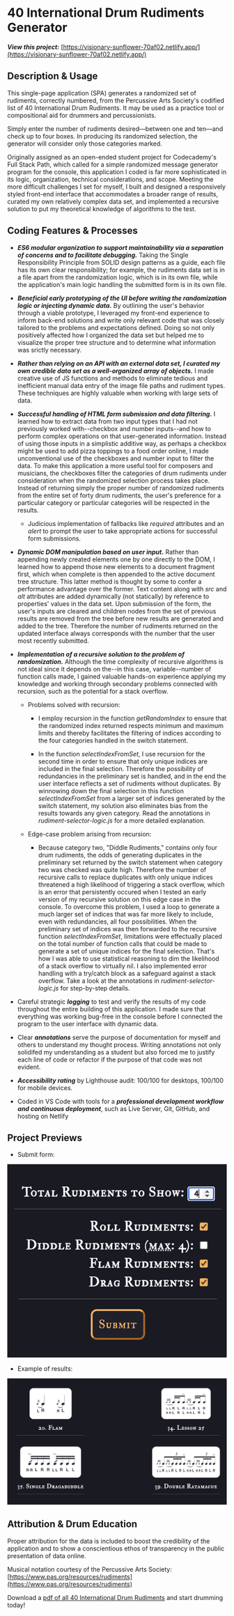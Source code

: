 # 40 International Drum Rudiments Generator

**_View this project:_** [https://visionary-sunflower-70af02.netlify.app/](https://visionary-sunflower-70af02.netlify.app/)

## Description & Usage

This single-page application (SPA) generates a randomized set of rudiments, correctly numbered, from the Percussive Arts Society's codified list of 40 International Drum Rudiments. It may be used as a practice tool or compositional aid for drummers and percussionists.

Simply enter the number of rudiments desired—between one and ten—and check up to four boxes. In producing its randomized selection, the generator will consider only those categories marked.

Originally assigned as an open-ended student project for Codecademy's Full Stack Path, which called for a simple randomized message generator program for the console, this application I coded is far more sophisticated in its logic, organization, technical considerations, and scope. Meeting the more difficult challenges I set for myself, I built and designed a responsively styled front-end interface that accommodates a broader range of results, curated my own relatively complex data set, and implemented a recursive solution to put my theoretical knowledge of algorithms to the test.

## Coding Features & Processes

- **_ES6 modular organization to support maintainability via a separation of concerns and to facilitate debugging._** Taking the Single Responsibility Principle from SOLID design patterns as a guide, each file has its own clear responsibility; for example, the rudiments data set is in a file apart from the randomization logic, which is in its own file, while the application's main logic handling the submitted form is in its own file.

- **_Beneficial early prototyping of the UI before writing the randomization logic or injecting dynamic data._** By outlining the user's behavior through a viable prototype, I leveraged my front-end experience to inform back-end solutions and write only relevant code that was closely tailored to the problems and expectations defined. Doing so not only positively affected how I organized the data set but helped me to visualize the proper tree structure and to determine what information was srictly necessary.

- **_Rather than relying on an API with an external data set, I curated my own credible data set as a well-organized array of objects._** I made creative use of JS functions and methods to eliminate tedious and inefficient manual data entry of the image file paths and rudiment types. These techniques are highly valuable when working with large sets of data.

- **_Successful handling of HTML form submission and data filtering._** I learned how to extract data from two input types that I had not previously worked with--checkbox and number inputs--and how to perform complex operations on that user-generated information. Instead of using those inputs in a simplistic additive way, as perhaps a checkbox might be used to add pizza toppings to a food order online, I made unconventional use of the checkboxes and number input to filter the data. To make this application a more useful tool for composers and musicians, the checkboxes filter the categories of drum rudiments under consideration when the randomized selection process takes place. Instead of returning simply the proper number of randomized rudiments from the entire set of forty drum rudiments, the user's preference for a particular category or particular categories will be respected in the results.

  - Judicious implementation of fallbacks like _required_ attributes and an _alert_ to prompt the user to take appropriate actions for successful form submissions.

- **_Dynamic DOM manipulation based on user input._** Rather than appending newly created elements one by one directly to the DOM, I learned how to append those new elements to a document fragment first, which when complete is then appended to the active document tree structure. This latter method is thought by some to confer a performance advantage over the former. Text content along with _src_ and _alt_ attributes are added dynamically (not statically) by reference to properties' values in the data set. Upon submission of the form, the user's inputs are cleared and children nodes from the set of previous results are removed from the tree before new results are generated and added to the tree. Therefore the number of rudiments returned on the updated interface always corresponds with the number that the user most recently submitted.

- **_Implementation of a recursive solution to the problem of randomization._** Although the time complexity of recursive algorithms is not ideal since it depends on the--in this case, variable--number of function calls made, I gained valuable hands-on experience applying my knowledge and working through secondary problems connected with recursion, such as the potential for a stack overflow.

  - Problems solved with recursion:

    - I employ recursion in the function _getRandomIndex_ to ensure that the randomized index returned respects minimum and maximum limits and thereby facilitates the filtering of indices according to the four categories handled in the switch statement.

    - In the function _selectIndexFromSet_, I use recursion for the second time in order to ensure that only unique indices are included in the final selection. Therefore the possibility of redundancies in the preliminary set is handled, and in the end the user interface reflects a set of rudiments without duplicates. By winnowing down the final selection in this function _selectIndexFromSet_ from a larger set of indices generated by the switch statement, my solution also eliminates bias from the results towards any given category. Read the annotations in _rudiment-selector-logic.js_ for a more detailed explanation.

  - Edge-case problem arising from recursion:

    - Because category two, "Diddle Rudiments," contains only four drum rudiments, the odds of generating duplicates in the preliminary set returned by the switch statement when category two was checked was quite high. Therefore the number of recursive calls to replace duplicates with only unique indices threatened a high likelihood of triggering a stack overflow, which is an error that persistently occured when I tested an early version of my recursive solution on this edge case in the console. To overcome this problem, I used a loop to generate a much larger set of indices that was far more likely to include, even with redundancies, all four possibilities. When the preliminary set of indices was then forwarded to the recursive function _selectIndexFromSet_, limitations were effectually placed on the total number of function calls that could be made to generate a set of unique indices for the final selection. That's how I was able to use statistical reasoning to dim the likelihood of a stack overflow to virtually nil. I also implemented error handling with a try/catch block as a safeguard against a stack overflow. Take a look at the annotations in _rudiment-selector-logic.js_ for step-by-step details.

- Careful strategic **_logging_** to test and verify the results of my code throughout the entire building of this application. I made sure that everything was working bug-free in the console before I connected the program to the user interface with dynamic data.

- Clear **_annotations_** serve the purpose of documentation for myself and others to understand my thought process. Writing annotations not only solidifed my understanding as a student but also forced me to justify each line of code or refactor if the purpose of that code was not evident.

- **_Accessibility rating_** by Lighthouse audit: 100/100 for desktops, 100/100 for mobile devices.

- Coded in VS Code with tools for a **_professional development workflow and continuous deployment_**, such as Live Server, Git, GitHub, and hosting on Netlify

## Project Previews

- Submit form:

![40 International Drum Rudiments Generator form preview](./src/images/Project_Preview/rudiments-generator-preview-1.png)

- Example of results:

![40 International Drum Rudiments Generator results preview](./src/images/Project_Preview/rudiments-generator-preview-2.png)

## Attribution & Drum Education

Proper attribution for the data is included to boost the credibility of the application and to show a conscientious ethos of transparency in the public presentation of data online.

Musical notation courtesy of the Percussive Arts Society: [https://www.pas.org/resources/rudiments](https://www.pas.org/resources/rudiments)

Download a [pdf of all 40 International Drum Rudiments](https://www.pas.org/docs/default-source/default-document-library/pas-drum-rudiments-2018dcccc96de1726e19ba7fff00008669d1.pdf?sfvrsn=fdbeaea5_6) and start drumming today!
